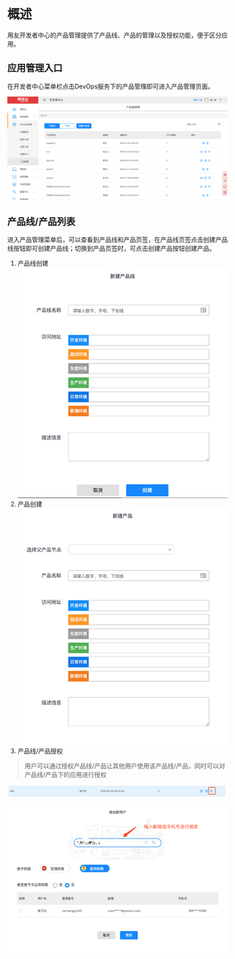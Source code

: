 # 概述
用友开发者中心的产品管理提供了产品线、产品的管理以及授权功能，便于区分应用。
## 应用管理入口
在开发者中心菜单栏点击DevOps服务下的产品管理即可进入产品管理页面。

![image](images/app_product_1.png)

## 产品线/产品列表
进入产品管理菜单后，可以查看到产品线和产品页签，在产品线页签点击创建产品线按钮即可创建产品线；切换到产品页签时，可点击创建产品按钮创建产品。

1. 产品线创建
![image](images/app_product_2.png)
2. 产品创建
![image](images/app_product_3.png)
3. 产品线/产品授权

> 用户可以通过授权产品线/产品让其他用户使用该产品线/产品，同时可以对产品线/产品下的应用进行授权

![image](images/app_product_4.png)

![image](images/app_product_5.png)
